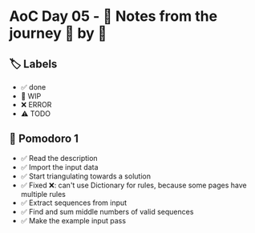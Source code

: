 # AoC Day 05 - 📝 Notes from the journey 🍅 by 🍅

## 🏷️ Labels

- ✅ done
- 🚧 WIP
- ❌ ERROR
- ⚠️ TODO

## 🍅 Pomodoro 1
- ✅ Read the description
- ✅ Import the input data
- ✅ Start triangulating towards a solution
- ✅ Fixed ❌: can't use Dictionary for rules, because some pages have multiple rules 
- ✅ Extract sequences from input
- ✅ Find and sum middle numbers of valid sequences
- ✅ Make the example input pass
